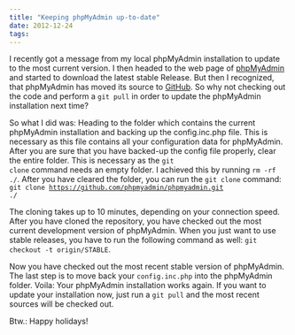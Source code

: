 ```yaml
---
title: "Keeping phpMyAdmin up-to-date"
date: 2012-12-24
tags:
---
```

I recently got a message from my local phpMyAdmin installation to update to the most current version. I then headed to the web page of <a href="http://www.phpmyadmin.net" target="_blank">phpMyAdmin</a> and started to download the latest stable Release. But then I recognized, that phpMyAdmin has moved its source to <a href="http://www.github.com" target="_blank">GitHub</a>. So why not checking out the code and perform a <code>git pull</code> in order to update the phpMyAdmin installation next time?

<!--more-->

So what I did was: Heading to the folder which contains the current phpMyAdmin installation and backing up the config.inc.php file. This is necessary as this file contains all your configuration data for phpMyAdmin. After you are sure that you have backed-up the config file properly, clear the entire folder. This is necessary as the <code>git clone</code> command needs an empty folder. I achieved this by running <code>rm -rf ./</code>. After you have cleared the folder, you can run the <code>git clone</code> command: <code>git clone https://github.com/phpmyadmin/phpmyadmin.git ./</code>

The cloning takes up to 10 minutes, depending on your connection speed. After you have cloned the repository, you have checked out the most current development version of phpMyAdmin. When you just want to use stable releases, you have to run the following command as well: <code>git checkout -t origin/STABLE</code>.

Now you have checked out the most recent stable version of phpMyAdmin. The last step is to move back your <code>config.inc.php</code> into the phpMyAdmin folder. Voila: Your phpMyAdmin installation works again. If you want to update your installation now, just run a <code>git pull</code> and the most recent sources will be checked out.

Btw.: Happy holidays!
